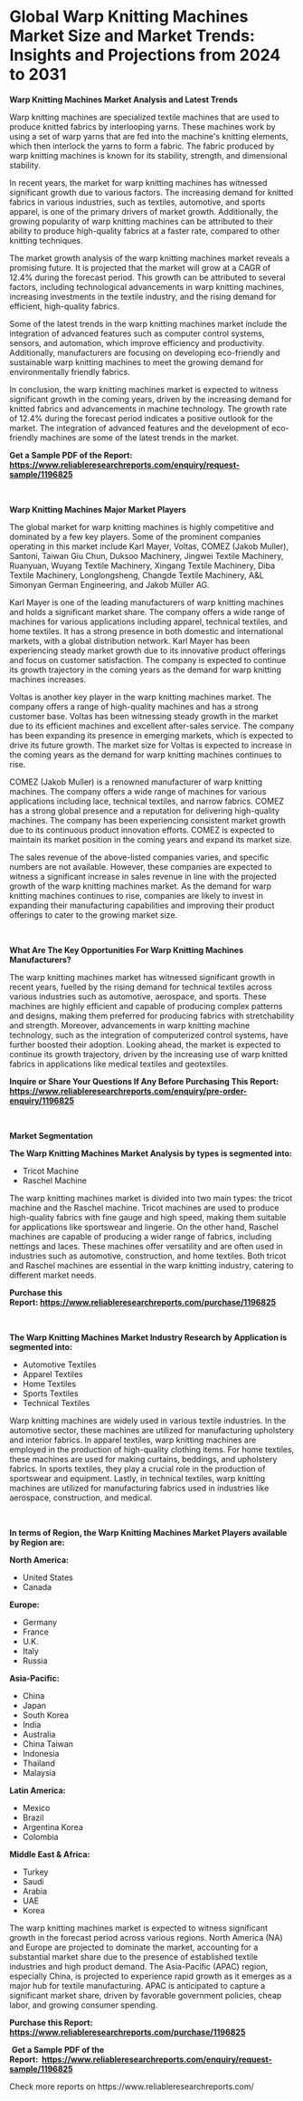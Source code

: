 <p><h1>Global Warp Knitting Machines Market Size and Market Trends: Insights and Projections from 2024 to 2031</h1></p><p><strong>Warp Knitting Machines Market Analysis and Latest Trends</strong></p>
<p><p>Warp knitting machines are specialized textile machines that are used to produce knitted fabrics by interlooping yarns. These machines work by using a set of warp yarns that are fed into the machine's knitting elements, which then interlock the yarns to form a fabric. The fabric produced by warp knitting machines is known for its stability, strength, and dimensional stability.</p><p>In recent years, the market for warp knitting machines has witnessed significant growth due to various factors. The increasing demand for knitted fabrics in various industries, such as textiles, automotive, and sports apparel, is one of the primary drivers of market growth. Additionally, the growing popularity of warp knitting machines can be attributed to their ability to produce high-quality fabrics at a faster rate, compared to other knitting techniques.</p><p>The market growth analysis of the warp knitting machines market reveals a promising future. It is projected that the market will grow at a CAGR of 12.4% during the forecast period. This growth can be attributed to several factors, including technological advancements in warp knitting machines, increasing investments in the textile industry, and the rising demand for efficient, high-quality fabrics.</p><p>Some of the latest trends in the warp knitting machines market include the integration of advanced features such as computer control systems, sensors, and automation, which improve efficiency and productivity. Additionally, manufacturers are focusing on developing eco-friendly and sustainable warp knitting machines to meet the growing demand for environmentally friendly fabrics.</p><p>In conclusion, the warp knitting machines market is expected to witness significant growth in the coming years, driven by the increasing demand for knitted fabrics and advancements in machine technology. The growth rate of 12.4% during the forecast period indicates a positive outlook for the market. The integration of advanced features and the development of eco-friendly machines are some of the latest trends in the market.</p></p>
<p><strong>Get a Sample PDF of the Report:&nbsp; <a href="https://www.reliableresearchreports.com/enquiry/request-sample/1196825">https://www.reliableresearchreports.com/enquiry/request-sample/1196825</a></strong></p>
<p>&nbsp;</p>
<p><strong>Warp Knitting Machines Major Market Players</strong></p>
<p><p>The global market for warp knitting machines is highly competitive and dominated by a few key players. Some of the prominent companies operating in this market include Karl Mayer, Voltas, COMEZ (Jakob Muller), Santoni, Taiwan Giu Chun, Duksoo Machinery, Jingwei Textile Machinery, Ruanyuan, Wuyang Textile Machinery, Xingang Textile Machinery, Diba Textile Machinery, Longlongsheng, Changde Textile Machinery, A&L Simonyan German Engineering, and Jakob Müller AG.</p><p>Karl Mayer is one of the leading manufacturers of warp knitting machines and holds a significant market share. The company offers a wide range of machines for various applications including apparel, technical textiles, and home textiles. It has a strong presence in both domestic and international markets, with a global distribution network. Karl Mayer has been experiencing steady market growth due to its innovative product offerings and focus on customer satisfaction. The company is expected to continue its growth trajectory in the coming years as the demand for warp knitting machines increases.</p><p>Voltas is another key player in the warp knitting machines market. The company offers a range of high-quality machines and has a strong customer base. Voltas has been witnessing steady growth in the market due to its efficient machines and excellent after-sales service. The company has been expanding its presence in emerging markets, which is expected to drive its future growth. The market size for Voltas is expected to increase in the coming years as the demand for warp knitting machines continues to rise.</p><p>COMEZ (Jakob Muller) is a renowned manufacturer of warp knitting machines. The company offers a wide range of machines for various applications including lace, technical textiles, and narrow fabrics. COMEZ has a strong global presence and a reputation for delivering high-quality machines. The company has been experiencing consistent market growth due to its continuous product innovation efforts. COMEZ is expected to maintain its market position in the coming years and expand its market size.</p><p>The sales revenue of the above-listed companies varies, and specific numbers are not available. However, these companies are expected to witness a significant increase in sales revenue in line with the projected growth of the warp knitting machines market. As the demand for warp knitting machines continues to rise, companies are likely to invest in expanding their manufacturing capabilities and improving their product offerings to cater to the growing market size.</p></p>
<p>&nbsp;</p>
<p><strong>What Are The Key Opportunities For Warp Knitting Machines Manufacturers?</strong></p>
<p><p>The warp knitting machines market has witnessed significant growth in recent years, fuelled by the rising demand for technical textiles across various industries such as automotive, aerospace, and sports. These machines are highly efficient and capable of producing complex patterns and designs, making them preferred for producing fabrics with stretchability and strength. Moreover, advancements in warp knitting machine technology, such as the integration of computerized control systems, have further boosted their adoption. Looking ahead, the market is expected to continue its growth trajectory, driven by the increasing use of warp knitted fabrics in applications like medical textiles and geotextiles.</p></p>
<p><strong>Inquire or Share Your Questions If Any Before Purchasing This Report: <a href="https://www.reliableresearchreports.com/enquiry/pre-order-enquiry/1196825">https://www.reliableresearchreports.com/enquiry/pre-order-enquiry/1196825</a></strong></p>
<p>&nbsp;</p>
<p><strong>Market Segmentation</strong></p>
<p><strong>The Warp Knitting Machines Market Analysis by types is segmented into:</strong></p>
<p><ul><li>Tricot Machine</li><li>Raschel Machine</li></ul></p>
<p><p>The warp knitting machines market is divided into two main types: the tricot machine and the Raschel machine. Tricot machines are used to produce high-quality fabrics with fine gauge and high speed, making them suitable for applications like sportswear and lingerie. On the other hand, Raschel machines are capable of producing a wider range of fabrics, including nettings and laces. These machines offer versatility and are often used in industries such as automotive, construction, and home textiles. Both tricot and Raschel machines are essential in the warp knitting industry, catering to different market needs.</p></p>
<p><strong>Purchase this Report:&nbsp;<a href="https://www.reliableresearchreports.com/purchase/1196825">https://www.reliableresearchreports.com/purchase/1196825</a></strong></p>
<p>&nbsp;</p>
<p><strong>The Warp Knitting Machines Market Industry Research by Application is segmented into:</strong></p>
<p><ul><li>Automotive Textiles</li><li>Apparel Textiles</li><li>Home Textiles</li><li>Sports Textiles</li><li>Technical Textiles</li></ul></p>
<p><p>Warp knitting machines are widely used in various textile industries. In the automotive sector, these machines are utilized for manufacturing upholstery and interior fabrics. In apparel textiles, warp knitting machines are employed in the production of high-quality clothing items. For home textiles, these machines are used for making curtains, beddings, and upholstery fabrics. In sports textiles, they play a crucial role in the production of sportswear and equipment. Lastly, in technical textiles, warp knitting machines are utilized for manufacturing fabrics used in industries like aerospace, construction, and medical.</p></p>
<p>&nbsp;</p>
<p><strong>In terms of Region, the Warp Knitting Machines Market Players available by Region are:</strong></p>
<p>
    <p> <strong> North America: </strong>
        <ul>
            <li>United States</li>
            <li>Canada</li>
        </ul>
        </p> 
    <p> <strong> Europe: </strong>
        <ul>
            <li>Germany</li>
            <li>France</li>
            <li>U.K.</li>
            <li>Italy</li>
            <li>Russia</li>
        </ul>
        </p> 
    <p> <strong> Asia-Pacific: </strong>
        <ul>
            <li>China</li>
            <li>Japan</li>
            <li>South Korea</li>
            <li>India</li>
            <li>Australia</li>
            <li>China Taiwan</li>
            <li>Indonesia</li>
            <li>Thailand</li>
            <li>Malaysia</li>
        </ul>
        </p> 
    <p> <strong> Latin America: </strong>
        <ul>
            <li>Mexico</li>
            <li>Brazil</li>
            <li>Argentina Korea</li>
            <li>Colombia</li>
        </ul>
        </p> 
    <p> <strong> Middle East & Africa: </strong>
        <ul>
            <li>Turkey</li>
            <li>Saudi</li>
            <li>Arabia</li>
            <li>UAE</li>
            <li>Korea</li>
        </ul>
    </p>
    </p>
<p><p>The warp knitting machines market is expected to witness significant growth in the forecast period across various regions. North America (NA) and Europe are projected to dominate the market, accounting for a substantial market share due to the presence of established textile industries and high product demand. The Asia-Pacific (APAC) region, especially China, is projected to experience rapid growth as it emerges as a major hub for textile manufacturing. APAC is anticipated to capture a significant market share, driven by favorable government policies, cheap labor, and growing consumer spending.</p></p>
<p><strong>Purchase this Report: <a href="https://www.reliableresearchreports.com/purchase/1196825">https://www.reliableresearchreports.com/purchase/1196825</a></strong></p>
<p>&nbsp;<strong>Get a Sample PDF of the Report:&nbsp;&nbsp;<a href="https://www.reliableresearchreports.com/enquiry/request-sample/1196825">https://www.reliableresearchreports.com/enquiry/request-sample/1196825</a></strong></p>
<p><strong></strong></p>
<p>Check more reports on https://www.reliableresearchreports.com/</p>